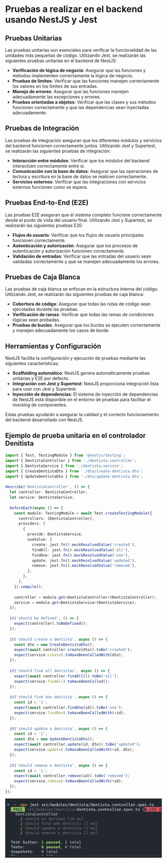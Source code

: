 # Pruebas a realizar en el backend usando NestJS y Jest

## Pruebas Unitarias
Las pruebas unitarias son esenciales para verificar la funcionalidad de las unidades más pequeñas de código. Utilizando Jest, se realizarán las siguientes pruebas unitarias en el backend de NestJS:

- **Verificación de lógica de negocio**: Asegurar que las funciones y métodos implementen correctamente la lógica de negocio.
- **Pruebas de límites**: Verificar que las funciones manejen correctamente los valores en los límites de sus entradas.
- **Manejo de errores**: Asegurar que las funciones manejen adecuadamente las excepciones y errores.
- **Pruebas orientadas a objetos**: Verificar que las clases y sus métodos funcionen correctamente y que las dependencias sean inyectadas adecuadamente.

## Pruebas de Integración
Las pruebas de integración aseguran que los diferentes módulos y servicios del backend funcionen correctamente juntos. Utilizando Jest y Supertest, se realizarán las siguientes pruebas de integración:

- **Interacción entre módulos**: Verificar que los módulos del backend interactúen correctamente entre sí.
- **Comunicación con la base de datos**: Asegurar que las operaciones de lectura y escritura en la base de datos se realicen correctamente.
- **Servicios externos**: Verificar que las integraciones con servicios externos funcionen como se espera.

## Pruebas End-to-End (E2E)
Las pruebas E2E aseguran que el sistema completo funcione correctamente desde el punto de vista del usuario final. Utilizando Jest y Supertest, se realizarán las siguientes pruebas E2E:

- **Flujos de usuario**: Verificar que los flujos de usuario principales funcionen correctamente.
- **Autenticación y autorización**: Asegurar que los procesos de autenticación y autorización funcionen correctamente.
- **Validación de entradas**: Verificar que las entradas del usuario sean validadas correctamente y que se manejen adecuadamente los errores.

## Pruebas de Caja Blanca
Las pruebas de caja blanca se enfocan en la estructura interna del código. Utilizando Jest, se realizarán las siguientes pruebas de caja blanca:

- **Cobertura de código**: Asegurar que todas las rutas de código sean ejecutadas durante las pruebas.
- **Verificación de ramas**: Verificar que todas las ramas de condiciones lógicas sean probadas.
- **Pruebas de bucles**: Asegurar que los bucles se ejecuten correctamente y manejen adecuadamente los casos de borde.

## Herramientas y Configuración
NestJS facilita la configuración y ejecución de pruebas mediante las siguientes características:

- **Scaffolding automático**: NestJS genera automáticamente pruebas unitarias y E2E por defecto.
- **Integración con Jest y Supertest**: NestJS proporciona integración lista para usar con Jest y Supertest.
- **Inyección de dependencias**: El sistema de inyección de dependencias de NestJS está disponible en el entorno de pruebas para facilitar el mocking de componentes.

Estas pruebas ayudarán a asegurar la calidad y el correcto funcionamiento del backend desarrollado con NestJS.

## Ejemplo de prueba unitaria en el controlador Denitista
```typescript
import { Test, TestingModule } from '@nestjs/testing';
import { DentistaController } from './dentista.controller';
import { DentistaService } from './dentista.service';
import { CreateDentistaDto } from './dto/create-dentista.dto';
import { UpdateDentistaDto } from './dto/update-dentista.dto';

describe('DentistaController', () => {
  let controller: DentistaController;
  let service: DentistaService;

  beforeEach(async () => {
    const module: TestingModule = await Test.createTestingModule({
      controllers: [DentistaController],
      providers: [
        {
          provide: DentistaService,
          useValue: {
            create: jest.fn().mockResolvedValue('created'),
            findAll: jest.fn().mockResolvedValue('all'),
            findOne: jest.fn().mockResolvedValue('one'),
            update: jest.fn().mockResolvedValue('updated'),
            remove: jest.fn().mockResolvedValue('removed'),
          },
        },
      ],
    }).compile();

    controller = module.get<DentistaController>(DentistaController);
    service = module.get<DentistaService>(DentistaService);
  });

  it('should be defined', () => {
    expect(controller).toBeDefined();
  });

  it('should create a dentista', async () => {
    const dto = new CreateDentistaDto();
    expect(await controller.create(dto)).toBe('created');
    expect(service.create).toHaveBeenCalledWith(dto);
  });

  it('should find all dentistas', async () => {
    expect(await controller.findAll()).toBe('all');
    expect(service.findAll).toHaveBeenCalled();
  });

  it('should find one dentista', async () => {
    const id = '1';
    expect(await controller.findOne(id)).toBe('one');
    expect(service.findOne).toHaveBeenCalledWith(+id);
  });

  it('should update a dentista', async () => {
    const id = '1';
    const dto = new UpdateDentistaDto();
    expect(await controller.update(id, dto)).toBe('updated');
    expect(service.update).toHaveBeenCalledWith(+id, dto);
  });

  it('should remove a dentista', async () => {
    const id = '1';
    expect(await controller.remove(id)).toBe('removed');
    expect(service.remove).toHaveBeenCalledWith(+id);
  });
});
``` 

![Test Controlador](./assets/test-dentista-controller.png)